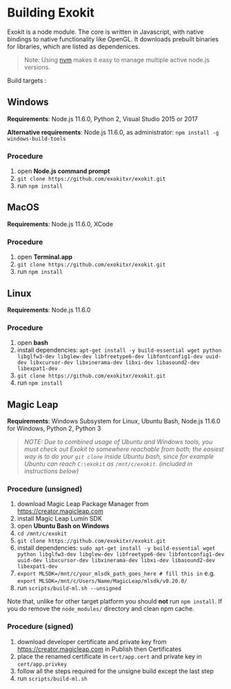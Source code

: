 # Building Exokit

Exokit is a node module. The core is written in Javascript, with native bindings to native functionality like OpenGL. It downloads prebuilt binaries for libraries, which are listed as dependenices.

> Note: Using [nvm](https://github.com/creationix/nvm) makes it easy to manage multiple active node.js versions.

Build targets :

## Windows

**Requirements**: Node.js 11.6.0, Python 2, Visual Studio 2015 or 2017

**Alternative requirements**: Node.js 11.6.0, as administrator: `npm install -g windows-build-tools`

### Procedure
1. open **Node.js command prompt**
1. `git clone https://github.com/exokitxr/exokit.git`
1. run `npm install`

## MacOS

**Requirements**: Node.js 11.6.0, XCode

### Procedure
1. open **Terminal.app**
1. `git clone https://github.com/exokitxr/exokit.git`
1. run `npm install`

## Linux

**Requirements**: Node.js 11.6.0

### Procedure
1. open **bash**
1. install dependencies: `apt-get install -y build-essential wget python libglfw3-dev libglew-dev libfreetype6-dev libfontconfig1-dev uuid-dev libxcursor-dev libxinerama-dev libxi-dev libasound2-dev libexpat1-dev`
1. `git clone https://github.com/exokitxr/exokit.git`
1. run `npm install`

## Magic Leap

**Requirements**: Windows Subsystem for Linux, Ubuntu Bash, Node.js 11.6.0 for Windows, Python 2, Python 3

> *NOTE: Due to combined usage of Ubuntu and Windows tools, you must check out Exokit to somewhere reachable from both; the easiest way is to do your `git clone` inside Ubuntu bash, since for example Ubuntu can reach `C:\exokit` as `/mnt/c/exokit`. (included in instructions below)*

### Procedure (unsigned)
1. download Magic Leap Package Manager from https://creator.magicleap.com
1. install Magic Leap Lumin SDK
1. open **Ubuntu Bash on Windows**
1. `cd /mnt/c/exokit`
1. `git clone https://github.com/exokitxr/exokit.git`
1. install dependencies: `sudo apt-get install -y build-essential wget python libglfw3-dev libglew-dev libfreetype6-dev libfontconfig1-dev uuid-dev libxcursor-dev libxinerama-dev libxi-dev libasound2-dev libexpat1-dev`
1. `export MLSDK=/mnt/c/your_mlsdk_path_goes_here # fill this in` e.g. `export MLSDK=/mnt/c/Users/Name/MagicLeap/mlsdk/v0.20.0/`
1. run `scripts/build-ml.sh --unsigned`

Note that, unlike for other target platform you should **not** run `npm install`. If you do remove the `node_modules/` directory and clean npm cache.

### Procedure (signed)
1. download developer certificate and private key from https://creator.magicleap.com in Publish then Certificates
1. place the renamed certificate in `cert/app.cert` and private key in `cert/app.privkey`
1. follow all the steps required for the unsigne build except the last step
1. run `scripts/build-ml.sh`


